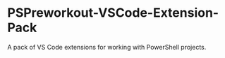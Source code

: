 # PSPreworkout-VSCode-Extension-Pack
A pack of VS Code extensions for working with PowerShell projects.
